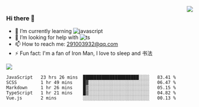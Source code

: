 <img align='right' src='https://github-readme-stats.vercel.app/api?username=niaogege&show_icons=true&theme=radical'/>

### Hi there 👋

- 🌱 I’m currently learning ![javascript](https://img.shields.io/badge/javacript-learn-orange)
- 🤔 I’m looking for help with ![ts](https://img.shields.io/badge/ts-learn-yellow)
- 📫 How to reach me: 291003932@qq.com
- ⚡ Fun fact:  I'm a fan of Iron Man, I love to sleep and 书法

![](https://github-readme-stats.vercel.app/api/top-langs/?username=niaogege&layout=compact)

<!--START_SECTION:waka-->
```text
JavaScript   23 hrs 26 mins  █████████████████████░░░░   83.41 % 
SCSS         1 hr 49 mins    █▓░░░░░░░░░░░░░░░░░░░░░░░   06.47 % 
Markdown     1 hr 26 mins    █▒░░░░░░░░░░░░░░░░░░░░░░░   05.15 % 
TypeScript   1 hr 21 mins    █▒░░░░░░░░░░░░░░░░░░░░░░░   04.82 % 
Vue.js       2 mins          ░░░░░░░░░░░░░░░░░░░░░░░░░   00.13 % 
```
<!--END_SECTION:waka-->
